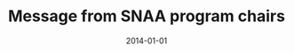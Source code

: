 ---
# Documentation: https://wowchemy.com/docs/managing-content/

title: Message from SNAA program chairs
subtitle: ''
summary: ''
authors:
- brodka
- Matteo Magnani
- Katarzyna Musiał
tags: []
categories: []
date: '2014-01-01'
lastmod: 2022-10-07T05:44:17Z
featured: false
draft: false

# Featured image
# To use, add an image named `featured.jpg/png` to your page's folder.
# Focal points: Smart, Center, TopLeft, Top, TopRight, Left, Right, BottomLeft, Bottom, BottomRight.
image:
  caption: ''
  focal_point: ''
  preview_only: false

# Projects (optional).
#   Associate this post with one or more of your projects.
#   Simply enter your project's folder or file name without extension.
#   E.g. `projects = ["internal-project"]` references `content/project/deep-learning/index.md`.
#   Otherwise, set `projects = []`.
projects: []
publishDate: '2022-10-07T05:44:16.230606Z'
publication_types:
- '0'
abstract: ''
publication: ''
links:
- name: URL
  url: http://ieeexplore.ieee.org/stamp/stamp.jsp?tp=&arnumber=6921546
---